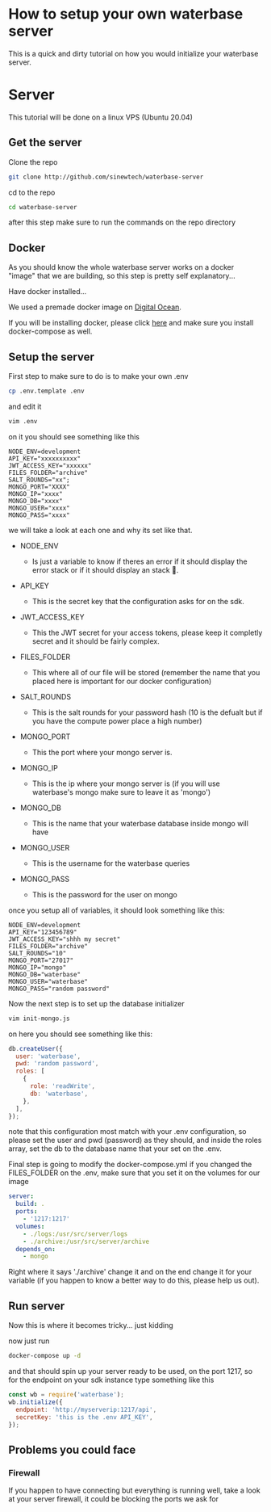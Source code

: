 # How to setup your own waterbase server

This is a quick and dirty tutorial on how you would initialize your waterbase server.

# Server

This tutorial will be done on a linux VPS (Ubuntu 20.04)

## Get the server

Clone the repo

```bash
git clone http://github.com/sinewtech/waterbase-server
```

cd to the repo

```bash
cd waterbase-server
```

after this step make sure to run the commands on the repo directory

## Docker

As you should know the whole waterbase server works on a docker "image" that we are building, so this step is pretty self explanatory...

Have docker installed...

We used a premade docker image on [Digital Ocean](https://digitalocean.com).

If you will be installing docker, please click [here](https://docs.docker.com/engine/install/ubuntu/)
and make sure you install docker-compose as well.

## Setup the server

First step to make sure to do is to make your own .env

```bash
cp .env.template .env
```

and edit it

```bash
vim .env
```

on it you should see something like this

```
NODE_ENV=development
API_KEY="xxxxxxxxxx"
JWT_ACCESS_KEY="xxxxxx"
FILES_FOLDER="archive"
SALT_ROUNDS="xx";
MONGO_PORT="XXXX"
MONGO_IP="xxxx"
MONGO_DB="xxxx"
MONGO_USER="xxxx"
MONGO_PASS="xxxx"
```

we will take a look at each one and why its set like that.

- NODE_ENV
  - Is just a variable to know if theres an error if it should display the error stack or if it should display an stack 🥞.
- API_KEY
  - This is the secret key that the configuration asks for on the sdk.
- JWT_ACCESS_KEY
  - This the JWT secret for your access tokens, please keep it completly secret and it should be fairly complex.
- FILES_FOLDER
  - This where all of our file will be stored (remember the name that you placed here is important for our docker configuration)
- SALT_ROUNDS

  - This is the salt rounds for your password hash (10 is the defualt but if you have the compute power place a high number)

- MONGO_PORT

  - This the port where your mongo server is.

- MONGO_IP

  - This is the ip where your mongo server is (if you will use waterbase's mongo make sure to leave it as 'mongo')

- MONGO_DB

  - This is the name that your waterbase database inside mongo will have

- MONGO_USER

  - This is the username for the waterbase queries

- MONGO_PASS
  - This is the password for the user on mongo

once you setup all of variables, it should look something like this:

```
NODE_ENV=development
API_KEY="123456789"
JWT_ACCESS_KEY="shhh my secret"
FILES_FOLDER="archive"
SALT_ROUNDS="10"
MONGO_PORT="27017"
MONGO_IP="mongo"
MONGO_DB="waterbase"
MONGO_USER="waterbase"
MONGO_PASS="random password"
```

Now the next step is to set up the database initializer

```bash
vim init-mongo.js
```

on here you should see something like this:

```js
db.createUser({
  user: 'waterbase',
  pwd: 'random password',
  roles: [
    {
      role: 'readWrite',
      db: 'waterbase',
    },
  ],
});
```

note that this configuration most match with your .env configuration, so please set the user and pwd (password) as they should, and inside the roles array, set the db to the database name that your set on the .env.

Final step is going to modify the docker-compose.yml
if you changed the FILES_FOLDER on the .env, make sure that you set it on the volumes for our image

```yml
server:
  build: .
  ports:
    - '1217:1217'
  volumes:
    - ./logs:/usr/src/server/logs
    - ./archive:/usr/src/server/archive
  depends_on:
    - mongo
```

Right where it says './archive' change it and on the end change it for your variable (if you happen to know a better way to do this, please help us out).

## Run server

Now this is where it becomes tricky... just kidding

now just run

```bash
docker-compose up -d
```

and that should spin up your server ready to be used,
on the port 1217, so for the endpoint on your sdk instance type something like this

```js
const wb = require('waterbase');
wb.initialize({
  endpoint: 'http://myserverip:1217/api',
  secretKey: 'this is the .env API_KEY',
});
```

## Problems you could face

### Firewall

If you happen to have connecting but everything is running well, take a look at your server firewall, it could be blocking the ports we ask for
